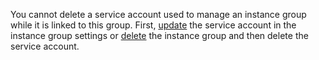 You cannot delete a service account used to manage an instance group while it is linked to this group. First, [update](../../compute/operations/instance-groups/update.md) the service account in the instance group settings or [delete](../../compute/operations/instance-groups/delete.md) the instance group and then delete the service account.